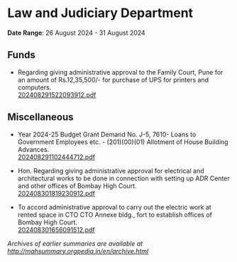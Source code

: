 # Law and Judiciary Department

**Date Range**: 26 August 2024 - 31 August 2024


## Funds
- Regarding giving administrative approval to the Family Court, Pune for an amount of Rs.12,35,500/- for purchase of UPS for printers and computers.\
  [202408291522093912.pdf](https://gr.maharashtra.gov.in/Site/Upload/Government%20Resolutions/English/202408291522093912.pdf)

## Miscellaneous
- Year 2024-25 Budget Grant Demand No. J-5, 7610- Loans to Government Employees etc. - (201)(00)(01) Allotment of House Building  Advances.\
  [202408291102444712.pdf](https://gr.maharashtra.gov.in/Site/Upload/Government%20Resolutions/English/202408291102444712.pdf)

- Hon. Regarding giving administrative approval for electrical and architectural works to be done in connection with setting up ADR Center and other offices of Bombay High Court.\
  [202408301819230912.pdf](https://gr.maharashtra.gov.in/Site/Upload/Government%20Resolutions/English/202408301819230912.pdf)

- To accord administrative approval to carry out the electric work at rented space in CTO  CTO Annexe bldg., fort to establish offices of Bombay High Court.\
  [202408301656091512.pdf](https://gr.maharashtra.gov.in/Site/Upload/Government%20Resolutions/English/202408301656091512.pdf)


*Archives of earlier summaries are available at http://mahsummary.orgpedia.in/en/archive.html*